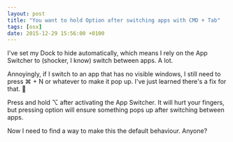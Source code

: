 ```yaml
---
layout: post
title: "You want to hold Option after switching apps with CMD + Tab"
tags: [osx]
date: 2015-12-29 15:56:00 +0100
---
```


I've set my Dock to hide automatically, which means I rely on the App Switcher to (shocker, I know) switch between apps. A lot.

Annoyingly, if I switch to an app that has no visible windows, I still need to press ⌘ + N or whatever to make it pop up. I've just learned there's a fix for that. 🎉

Press and hold ⌥ after activating the App Switcher. It will hurt your fingers, but pressing option will ensure something pops up after switching between apps.

Now I need to find a way to make this the default behaviour. Anyone?
